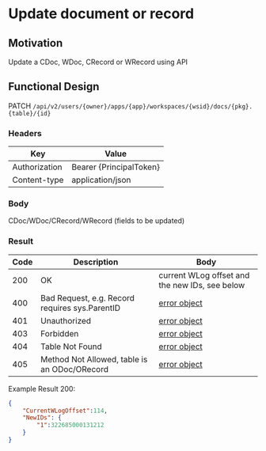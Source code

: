 # Update document or record
## Motivation
Update a CDoc, WDoc, CRecord or WRecord using API

## Functional Design
PATCH `/api/v2/users/{owner}/apps/{app}/workspaces/{wsid}/docs/{pkg}.{table}/{id}`

### Headers
| Key | Value |
| --- | --- |
| Authorization | Bearer {PrincipalToken} |
| Content-type | application/json |

### Body
CDoc/WDoc/CRecord/WRecord (fields to be updated)

### Result
| Code | Description | Body |
| --- | --- | --- |
| 200 | OK | current WLog offset and the new IDs, see below |
| 400 | Bad Request, e.g. Record requires sys.ParentID | [error object](conventions.md#errors) |
| 401 | Unauthorized | [error object](conventions.md#errors) |
| 403 | Forbidden | [error object](conventions.md#errors) |
| 404 | Table Not Found | [error object](conventions.md#errors) |
| 405 | Method Not Allowed, table is an ODoc/ORecord | [error object](conventions.md#errors) |

Example Result 200:
```json
{
    "CurrentWLogOffset":114,
    "NewIDs": {
        "1":322685000131212
    }
}
```
